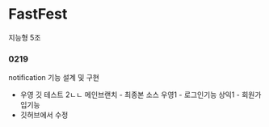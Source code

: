 # FastFest
지능형 5조



### 0219
notification 기능 설계 및 구현


* 우영 깃 테스트
2ㄴㄴ
메인브랜치 - 최종본 소스
우영1 - 로그인기능
상익1 - 회원가입기능
* 깃허브에서 수정